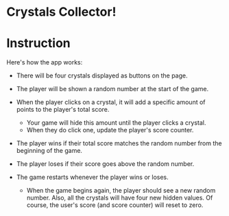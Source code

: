 # Crystals Collector!

# Instruction

Here's how the app works:

   * There will be four crystals displayed as buttons on the page.

   * The player will be shown a random number at the start of the game.

   *  When the player clicks on a crystal, it will add a specific amount of points to the player's total score.
   
        * Your game will hide this amount until the player clicks a crystal.
        * When they do click one, update the player's score counter.

   * The player wins if their total score matches the random number from the beginning of the game.

   * The player loses if their score goes above the random number.

   * The game restarts whenever the player wins or loses.
   
        * When the game begins again, the player should see a new random number. Also, all the crystals will have four new      hidden values. Of course, the user's score (and score counter) will reset to zero.
